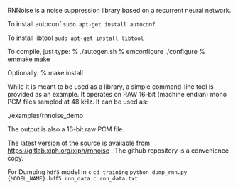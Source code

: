 RNNoise is a noise suppression library based on a recurrent neural network.

To install autoconf `sudo apt-get install autoconf`

To install libtool `sudo apt-get install libtool`


To compile, just type:
% ./autogen.sh
% emconfigure ./configure
% emmake make

Optionally:
% make install

While it is meant to be used as a library, a simple command-line tool is
provided as an example. It operates on RAW 16-bit (machine endian) mono
PCM files sampled at 48 kHz. It can be used as:

./examples/rnnoise_demo <noisy speech> <output denoised>

The output is also a 16-bit raw PCM file.

The latest version of the source is available from
https://gitlab.xiph.org/xiph/rnnoise .  The github repository
is a convenience copy.

For Dumping `hdf5` model in `c`
```cd training```
```python dump_rnn.py {MODEL_NAME}.hdf5 rnn_data.c rnn_data.txt```
